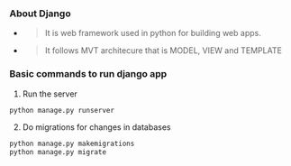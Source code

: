 ### About Django
- >It is web framework used in python for building web apps.
- >It follows MVT architecure that is MODEL, VIEW and TEMPLATE


### Basic commands to run django app
1. Run the server
```python
python manage.py runserver
```
2. Do migrations for changes in databases
```python
python manage.py makemigrations
python manage.py migrate
```